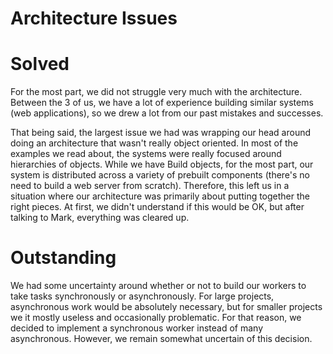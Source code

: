 Architecture Issues
==========================

# Solved

For the most part, we did not struggle very much with the architecture. Between the 3 of us, we have a lot of experience building similar systems (web applications), so we drew a lot from our past mistakes and successes.

That being said, the largest issue we had was wrapping our head around doing an architecture that wasn't really object oriented. In most of the examples we read about, the systems were really focused around hierarchies of objects. While we have Build objects, for the most part, our system is distributed across a variety of prebuilt components (there's no need to build a web server from scratch). Therefore, this left us in a situation where our architecture was primarily about putting together the right pieces. At first, we didn't understand if this would be OK, but after talking to Mark, everything was cleared up.

# Outstanding

We had some uncertainty around whether or not to build our workers to take tasks synchronously or asynchronously. For large projects, asynchronous work would be absolutely necessary, but for smaller projects we it mostly useless and occasionally problematic. For that reason, we decided to implement a synchronous worker instead of many asynchronous. However, we remain somewhat uncertain of this decision.
